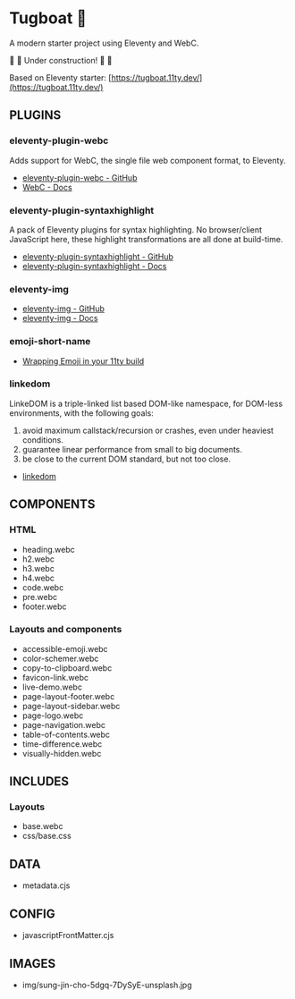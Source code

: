 # Tugboat 🛟

A modern starter project using Eleventy and WebC.

🚧 🚧 Under construction! 🚧 🚧

Based on Eleventy starter: [https://tugboat.11ty.dev/](https://tugboat.11ty.dev/)

## PLUGINS

### eleventy-plugin-webc

Adds support for WebC, the single file web component format, to Eleventy.

- [eleventy-plugin-webc - GitHub](https://github.com/11ty/eleventy-plugin-webc)
- [WebC - Docs](https://www.11ty.dev/docs/languages/webc/)



### eleventy-plugin-syntaxhighlight

A pack of Eleventy plugins for syntax highlighting. No browser/client JavaScript here, these highlight transformations are all done at build-time.

- [eleventy-plugin-syntaxhighlight - GitHub](https://github.com/11ty/eleventy-plugin-syntaxhighlight)
- [eleventy-plugin-syntaxhighlight - Docs](https://www.11ty.dev/docs/plugins/syntaxhighlight/)



### eleventy-img

- [eleventy-img - GitHub](https://github.com/11ty/eleventy-img)
- [eleventy-img - Docs](https://www.11ty.dev/docs/plugins/image/)



### emoji-short-name

- [Wrapping Emoji in your 11ty build](https://bennypowers.dev/posts/11ty-wrap-emoji/)



### linkedom

LinkeDOM is a triple-linked list based DOM-like namespace, for DOM-less environments, with the following goals:

1. avoid maximum callstack/recursion or crashes, even under heaviest conditions.
2. guarantee linear performance from small to big documents.
3. be close to the current DOM standard, but not too close.

- [linkedom](https://www.npmjs.com/package/linkedom)



## COMPONENTS

### HTML

- heading.webc
- h2.webc
- h3.webc
- h4.webc
- code.webc
- pre.webc
- footer.webc



### Layouts and components

- accessible-emoji.webc
- color-schemer.webc
- copy-to-clipboard.webc
- favicon-link.webc
- live-demo.webc
- page-layout-footer.webc
- page-layout-sidebar.webc
- page-logo.webc
- page-navigation.webc
- table-of-contents.webc
- time-difference.webc
- visually-hidden.webc



## INCLUDES

### Layouts

- base.webc
- css/base.css



## DATA

- metadata.cjs



## CONFIG

- javascriptFrontMatter.cjs

## IMAGES

- img/sung-jin-cho-5dgq-7DySyE-unsplash.jpg
